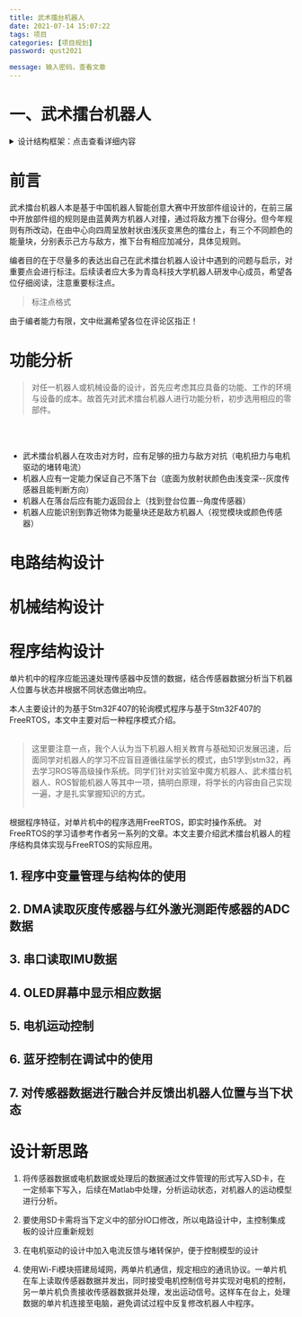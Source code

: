 ```yaml
---
title: 武术擂台机器人
date: 2021-07-14 15:07:22
tags: 项目
categories: [项目规划]
password: qust2021

message: 输入密码，查看文章
---
```

# 一、武术擂台机器人
<details>
    <summary>设计结构框架：点击查看详细内容</summary>
        <li><input disabled="" type="checkbox"> 结构设计
            <ul>
                <li><input checked="" disabled="" type="checkbox"> 钣金结构设计</li>
                <li><input checked="" disabled="" type="checkbox"> 固定传感器支架</li>
                <li><input disabled="" type="checkbox"> 车内电路板固定支撑板</li>
                <li><input disabled="" type="checkbox"> 电池固定与缓冲</li>
                <li><input disabled="" type="checkbox"> 电机抗磁干扰结构设计</li>
            </ul>
        </li>
        <li><input disabled="" type="checkbox"> 电路设计
            <ul>
                <li><input checked="" disabled="" type="checkbox"> 24V、12V、5V、3.3V稳压电路</li>
                <li><input disabled="" type="checkbox"> 基于IR2184的电机驱动电路</li>
                <li><input disabled="" type="checkbox"> 短路保护与过载保护</li>
                <li><input checked="" disabled="" type="checkbox"> 信号隔离电路</li>
                <li><input disabled="" type="checkbox"> 基于电路的环向传感器方向分辨电路</li>
            </ul>
        </li>
        <li><input disabled="" type="checkbox"> 基于FreeRTOS的程序框架设计
            <ul>
                <li><input checked="" disabled="" type="checkbox"> 调试功能设计
                    <ul>
                        <li><input checked="" disabled="" type="checkbox"> 蓝牙通信</li>
                        <li><input checked="" disabled="" type="checkbox"> OLED显示</li>
                        <li><input disabled="" type="checkbox"> SD卡读取</li>
                    </ul>
                </li>
                <li><input disabled="" type="checkbox"> 传感层
                    <ul>
                        <li><input checked="" disabled="" type="checkbox"> DMA读取ADC数据</li>
                        <li><input disabled="" type="checkbox"> 读取编码器数值</li>
                        <li><input disabled="" type="checkbox"> 读取电机驱动电流</li>
                        <li><input disabled="" type="checkbox"> 电机基本控制</li>
                    </ul>
                </li>
                <li><input disabled="" type="checkbox"> 感知层
                    <ul>
                        <li><input checked="" disabled="" type="checkbox"> 数据分类与冗余数据的简单融合</li>
                        <li><input checked="" disabled="" type="checkbox"> 基于程序的环向传感器方向分辨</li>
                        <li><input disabled="" type="checkbox"> 基于三角形布置灰度传感器的位置感知</li>
                        <li><input disabled="" type="checkbox"> 落台检测与方向判断</li>
                        <li><input disabled="" type="checkbox"> 登台位置选择</li>
                    </ul>
                </li>
                <li><input disabled="" type="checkbox"> 决策层
                    <ul>
                        <li><input disabled="" type="checkbox"> 巡航</li>
                        <li><input checked="" disabled="" type="checkbox"> 寻找敌人</li>
                        <li><input disabled="" type="checkbox"> 对抗</li>
                        <li><input disabled="" type="checkbox"> 使用概率法的对敌人位置预估</li>
                    </ul>
                </li>
            </ul>
        </li>
  <!-- <pre><code>title，value，callBack可以缺省</code></pre> -->
</details>

# 前言

武术擂台机器人本是基于中国机器人智能创意大赛中开放部件组设计的，在前三届中开放部件组的规则是由蓝黄两方机器人对撞，通过将敌方推下台得分。但今年规则有所改动，在由中心向四周呈放射状由浅灰变黑色的擂台上，有三个不同颜色的能量块，分别表示己方与敌方，推下台有相应加减分，具体见规则。

编者目的在于尽量多的表达出自己在武术擂台机器人设计中遇到的问题与启示，对重要点会进行标注。后续读者应大多为青岛科技大学机器人研发中心成员，希望各位仔细阅读，注意重要标注点。

> 标注点格式

由于编者能力有限，文中纰漏希望各位在评论区指正！

# 功能分析

> 对任一机器人或机械设备的设计，首先应考虑其应具备的功能、工作的环境与设备的成本。故首先对武术擂台机器人进行功能分析，初步选用相应的零部件。

</br></br>
+ 武术擂台机器人在攻击对方时，应有足够的扭力与敌方对抗（电机扭力与电机驱动的堵转电流）
+ 机器人应有一定能力保证自己不落下台（底面为放射状颜色由浅变深--灰度传感器且能判断方向）
+ 机器人在落台后应有能力返回台上（找到登台位置--角度传感器）
+ 机器人应能识别到靠近物体为能量块还是敌方机器人（视觉模块或颜色传感器）


# 电路结构设计

# 机械结构设计

# 程序结构设计

单片机中的程序应能迅速处理传感器中反馈的数据，结合传感器数据分析当下机器人位置与状态并根据不同状态做出响应。

本人主要设计的为基于Stm32F407的轮询模式程序与基于Stm32F407的FreeRTOS，本文中主要对后一种程序模式介绍。
</br></br>
> 这里要注意一点，我个人认为当下机器人相关教育与基础知识发展迅速，后面同学对机器人的学习不应盲目遵循往届学长的模式，由51学到stm32，再去学习ROS等高级操作系统。同学们针对实验室中魔方机器人、武术擂台机器人、ROS智能机器人等其中一项，搞明白原理，将学长的内容由自己实现一遍，才是扎实掌握知识的方式。
</br></br>

根据程序特征，对单片机中的程序选用FreeRTOS，即实时操作系统。
对FreeRTOS的学习请参考作者另一系列的文章。本文主要介绍武术擂台机器人的程序结构具体实现与FreeRTOS的实际应用。

## 1. 程序中变量管理与结构体的使用

## 2. DMA读取灰度传感器与红外激光测距传感器的ADC数据

## 3. 串口读取IMU数据

## 4. OLED屏幕中显示相应数据

## 5. 电机运动控制

## 6. 蓝牙控制在调试中的使用 

## 7. 对传感器数据进行融合并反馈出机器人位置与当下状态



# 设计新思路

1. 将传感器数据或电机数据或处理后的数据通过文件管理的形式写入SD卡，在一定频率下写入，后续在Matlab中处理，分析运动状态，对机器人的运动模型进行分析。

2. 要使用SD卡需将当下定义中的部分IO口修改，所以电路设计中，主控制集成板的设计应重新规划

3. 在电机驱动的设计中加入电流反馈与堵转保护，便于控制模型的设计

4. 使用Wi-Fi模块搭建局域网，两单片机通信，规定相应的通讯协议。一单片机在车上读取传感器数据并发出，同时接受电机控制信号并实现对电机的控制，另一单片机负责接收传感器数据并处理，发出运动信号。这样车在台上，处理数据的单片机连接至电脑，避免调试过程中反复修改机器人中程序。






